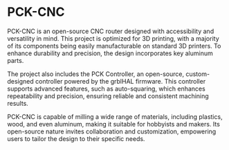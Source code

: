 # PCK-CNC
PCK-CNC is an open-source CNC router designed with accessibility and versatility in mind. This project is optimized for 3D printing, with a majority of its components being easily manufacturable on standard 3D printers. To enhance durability and precision, the design incorporates key aluminum parts.

The project also includes the PCK Controller, an open-source, custom-designed controller powered by the grblHAL firmware. This controller supports advanced features, such as auto-squaring, which enhances repeatability and precision, ensuring reliable and consistent machining results.

PCK-CNC is capable of milling a wide range of materials, including plastics, wood, and even aluminum, making it suitable for hobbyists and makers. Its open-source nature invites collaboration and customization, empowering users to tailor the design to their specific needs.

